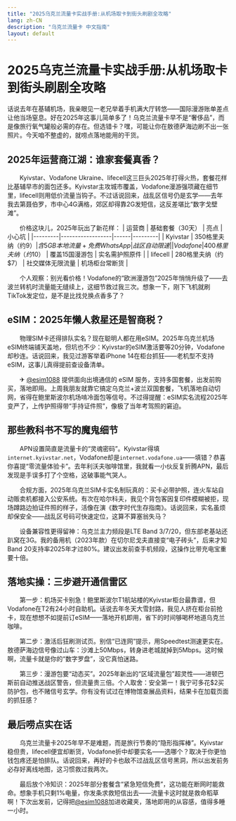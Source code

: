 ```yaml
---
title: "2025乌克兰流量卡实战手册:从机场取卡到街头刷剧全攻略"
lang: zh-CN
description: "乌克兰流量卡 中文指南"
layout: default
---
```

# 2025乌克兰流量卡实战手册:从机场取卡到街头刷剧全攻略

话说去年在基辅机场，我亲眼见一老兄举着手机满大厅转悠——国际漫游账单差点让他当场窒息。好在2025年这事儿简单多了！乌克兰流量卡早不是“奢侈品”，而是像旅行氧气罐般必需的存在。但选错卡？嘿，可能让你在敖德萨海边刷不出一张照片。今天咱不整虚的，就唠点落地能用的干货。

## 2025年运营商江湖：谁家套餐真香？

　　Kyivstar、Vodafone Ukraine、lifecell这三巨头2025年打得火热，套餐花样比基辅早市的面包还多。Kyivstar主攻城市覆盖，Vodafone漫游强项藏在细节里，lifecell则用低价流量当钩子。不过话说回来，战乱区信号仍是玄学——去年我去第聂伯罗，市中心4G满格，郊区却得靠2G发短信，这反差堪比“数字戈壁滩”。

　　价格这块儿，2025年玩出了新花样：
| 运营商 | 基础套餐（30天） | 亮点 | 小心坑 |
|---------|------------------|------|---------|
| Kyivstar | 350格里夫纳（约$9） | 含5GB本地流量+免费WhatsApp | 战区自动限速 |
| Vodafone | 400格里夫纳（约$10） | 覆盖15国漫游包 | 实名需护照原件 |
| lifecell | 280格里夫纳（约$7） | 社交媒体无限流量 | 机场柜台常断货 |

　　个人观察：别光看价格！Vodafone的“欧洲漫游包”2025年悄悄升级了——去波兰转机时流量能无缝续上，这细节救过我三次。想象一下，刚下飞机就刷TikTok发定位，是不是比找兑换点香多了？

## eSIM：2025年懒人救星还是智商税？

　　物理SIM卡还得排队实名？现在聪明人都在用eSIM。2025年乌克兰机场eSIM终端铺天盖地，但坑也不少：Kyivstar的eSIM激活要等20分钟，Vodafone却秒连。话说回来，我见过游客举着iPhone 14在柜台抓狂——老机型不支持eSIM，这事儿真得提前查设备清单。

　　✈ [@esim1088](https://t.me/s/esim1088) 提供面向出境通信的 eSIM 服务，支持多国套餐，出发前购买，落地即用。上周我朋友就靠它搞定乌克兰+波兰双国套餐，飞机落地自动切网，省得在鲍里斯波尔机场啃冷面包等信号。不过得提醒：eSIM实名流程2025年变严了，上传护照得带“手持证件照”，像极了当年考驾照的窘迫。

## 那些教科书不写的魔鬼细节

　　APN设置简直是流量卡的“灵魂密码”。Kyivstar得填`internet.kyivstar.net`，Vodafone却是`internet.vodafone.ua`——填错？恭喜你喜提“零流量体验卡”。去年利沃夫咖啡馆里，我就看一小伙反复折腾APN，最后发现是手误多打了个空格，这破事能气哭人。

　　合规方面，2025年乌克兰SIM卡实名制玩真的：买卡必带护照，连火车站自动贩卖机都接入公安系统。有次在哈尔科夫，我见个背包客因复印件模糊被拒，现场蹲路边拍证件照的样子，活像在演《数字时代生存指南》。话说回来，实名虽烦却保安全——战乱区号码可快速定位，这算不算塞翁失马？

　　设备兼容性更得留神：乌克兰主力频段是LTE Band 3/7/20，但东部老基站还趴窝在3G。我的备用机（2023年款）在切尔尼戈夫直接变“电子砖头”，后来才知Band 20支持率2025年才过80%。建议出发前查手机频段，这操作比带充电宝重要十倍。

## 落地实操：三步避开通信雷区

　　第一步：机场买卡别急！鲍里斯波尔T1航站楼的Kyivstar柜台最靠谱，但Vodafone在T2有24小时自助机。话说去年冬天大雪封路，我见人挤在柜台前抢卡，现在想想不如提前订eSIM——落地开机即用，省下的时间够喝杯地道乌克兰咖啡。

　　第二步：激活后狂刷测试页。别信“已连网”提示，用Speedtest测速更实在。敖德萨海边信号像过山车：沙滩上50Mbps，转身进老城就掉到5Mbps。这时候啊，流量卡就是你的“数字罗盘”，没它真怕迷路。

　　第三步：漫游包要“动态买”。2025年新出的“区域流量包”超灵性——进顿巴斯前自动推送战区警告，但流量贵三倍。个人取舍：安全第一！我宁可多花$2买防护包，也不赌信号玄学。你有没有试过在博物馆查展品资料，结果卡在加载页面的抓狂感？

## 最后唠点实在话

　　乌克兰流量卡2025年早不是难题，而是旅行节奏的“隐形指挥棒”。Kyivstar稳但贵，lifecell便宜却断货，Vodafone折中却要实名——选哪个？取决于你更怕钱包疼还是怕排队。话说回来，再好的卡也敌不过战乱区信号黑洞，所以出发前务必存好离线地图，这习惯救过我两次。

　　最后放个冷知识：2025年部分套餐含“紧急短信免费”，这功能在断网时能救命。想象手机只剩1%电量，你发条求救短信出去——流量卡这时就是救命稻草啊！下次出发前，记得把[@esim1088](https://t.me/s/esim1088)加进收藏夹，落地即用的从容感，值得多睡一小时。